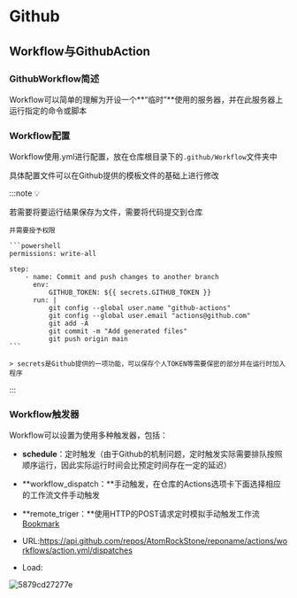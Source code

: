 # Github

## Workflow与GithubAction

### GithubWorkflow简述

Workflow可以简单的理解为开设一个**“临时”**使用的服务器，并在此服务器上运行指定的命令或脚本

### Workflow配置

Workflow使用.yml进行配置，放在仓库根目录下的`.github/Workflow`文件夹中

具体配置文件可以在Github提供的模板文件的基础上进行修改

:::note 💡

若需要将要运行结果保存为文件，需要将代码提交到仓库

    并需要授予权限

    ```powershell
    permissions: write-all
    
    step:
    	- name: Commit and push changes to another branch
          env:
              GITHUB_TOKEN: ${{ secrets.GITHUB_TOKEN }}
          run: |
              git config --global user.name "github-actions"
              git config --global user.email "actions@github.com"
              git add -A
              git commit -m "Add generated files"
              git push origin main
    ```

    > secrets是Github提供的一项功能，可以保存个人TOKEN等需要保密的部分并在运行时加入程序

::: 

### Workflow触发器

Workflow可以设置为使用多种触发器，包括：

- **schedule**：定时触发（由于Github的机制问题，定时触发实际需要排队按照顺序运行，因此实际运行时间会比预定时间存在一定的延迟）

- **workflow_dispatch：**手动触发，在仓库的Actions选项卡下面选择相应的工作流文件手动触发

- **remote_triger：**使用HTTP的POST请求定时模拟手动触发工作流
    [Bookmark](https://console.cron-job.org/dashboard)


- URL:https://api.github.com/repos/AtomRockStone/reponame/actions/workflows/action.yml/dispatches

- Load:

![5879cd27277e](/img/5879cd27277e)



